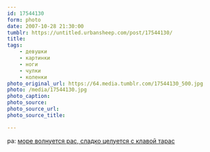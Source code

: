 ```yaml
---
id: 17544130
form: photo
date: 2007-10-28 21:30:00
tumblr: https://untitled.urbansheep.com/post/17544130/
title:
tags:
    - девушки
    - картинки
    - ноги
    - чулки
    - коленки
photo_original_url: https://64.media.tumblr.com/17544130_500.jpg
photo: /media/17544130.jpg
photo_caption: 
photo_source:
photo_source_url:
photo_source_title:

---
```


<p>pa: <a href="http://pa.livejournal.com/405224.html">море волнуется рас, сладко целуется с клавой тарас</a></p>
